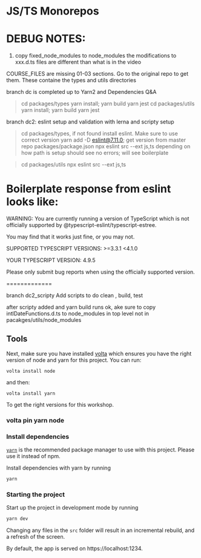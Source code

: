 # JS/TS Monorepos

# DEBUG NOTES: 
1) copy fixed_node_modules to node_modules
the modifications to xxx.d.ts files are different than what is in the video

COURSE_FILES are missing 01-03 sections. Go to the original repo to get them.
These containe the types and utils directories

branch dc is completed up to Yarn2 and Dependencies Q&A

> cd packages/types 
> yarn install; yarn build
> yarn jest
> cd packages/utils
> yarn install; yarn build
> yarn jest

branch dc2: 
eslint setup and validation with lerna and scripty setup
>cd packages/types, if not found install eslint. Make sure to use correct
>version
>yarn add -D eslint@7.11.0; get version from master repo packages/package.json
>npx eslint src --ext js,ts depending on how path is setup
should see no errors; will see boilerplate 

>cd packages/utils
>npx eslint src --ext js,ts


Boilerplate response from eslint looks like: 
=============

WARNING: You are currently running a version of TypeScript which is not officially supported by @typescript-eslint/typescript-estree.

You may find that it works just fine, or you may not.

SUPPORTED TYPESCRIPT VERSIONS: >=3.3.1 <4.1.0

YOUR TYPESCRIPT VERSION: 4.9.5

Please only submit bug reports when using the officially supported version.

=============

branch dc2_scripty
Add scripts to do clean , build, test

after scripty added and yarn build runs ok, ake sure to copy intlDateFunctions.d.ts to node_modules in
top level not in pacakges/utils/node_modules 



## Tools

Next, make sure you have installed [volta](http://volta.sh/) which ensures you have the right version of node and yarn for this project. You can run:
```
volta install node
```
and then:
```
volta install yarn
```
To get the right versions for this workshop.

### volta pin yarn node



### Install dependencies

[`yarn`](https://yarnpkg.com/) is the recommended package manager to use with this project. Please use it instead of npm.

Install dependencies with yarn by running

```sh
yarn
```

### Starting the project

Start up the project in development mode by running

```sh
yarn dev
```

Changing any files in the `src` folder will result in an incremental rebuild, and a refresh of the screen.

By default, the app is served on https://localhost:1234.
